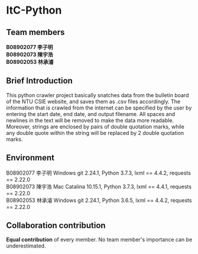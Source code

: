 # ItC-Python

## Team members

**B08902077 李子明**  
**B08902073 陳宇浩**  
**B08902053 林承濬**  

## Brief Introduction

This python crawler project basically snatches data from the bulletin board of the NTU CSIE website, and saves them as .csv files accordingly. The information that is crawled from the internet can be specified by the user by entering the start date, end date, and output filename. All spaces and newlines in the text will be removed to make the data more readable. Moreover, strings are enclosed by pairs of double quotation marks, while any double quote within the string will be replaced by 2 double quotation marks.

## Environment

B08902077 李子明 Windows git 2.24.1, Python 3.7.3, lxml == 4.4.2, requests == 2.22.0  
B08902073 陳宇浩 Mac Catalina 10.15.1, Python 3.7.3, lxml == 4.4.1, requests == 2.22.0  
B08902053 林承濬 Windows git 2.24.1, Python 3.6.5, lxml == 4.4.2, requests == 2.22.0  

## Collaboration contribution 

**Equal contribution** of every member. No team member's importance can be underestimated. 
